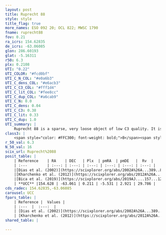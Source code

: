 ```yaml
---
layout: post
title: Ruprecht 88
style: style
title_flag: true
more_names: ESO 092 20; OCL 822; MWSC 1790
fname: ruprecht88
fov: 0.21
ra_icrs: 154.62835
de_icrs: -63.06085
glon: 286.60193
glat: -5.16311
r50: 6.3
plx: 0.2108
UTI: "0.22"
UTI_COLOR: "#fcd0bf"
UTI_C_N_COL: "#e0a6b3"
UTI_C_dens_COL: "#e6acb3"
UTI_C_C3_COL: "#fff1d4"
UTI_C_lit_COL: "#fee8cc"
UTI_C_dup_COL: "#a6cab9"
UTI_C_N: 0.0
UTI_C_dens: 0.04
UTI_C_C3: 0.38
UTI_C_lit: 0.33
UTI_C_dup: 1.0
UTI_summary: |
    Ruprecht 88 is a sparse, very loose object of low C3 quality. It is poorly studied in the literature, with no articles listed in the last 6 years.<br><br><span style="color: #99180f; font-weight: bold;">Warning: </span>contains less than 25 stars with <i>P>0.5</i> estimated.
class3: |
    <span style="color: #FFC300; font-weight: bold;">B</span><span style="color: red; font-weight: bold;">C</span>
r_50_val: 6.3
N_50_val: 16
scix_url: Ruprecht%2088
posit_table: |
    | Reference    | RA    | DEC   | Plx  | pmRA  | pmDE   |  Rv  |
    | :---         | :---: | :---: | :---: | :---: | :---: | :---: |
    |[Dias et al. (2002)](https://scixplorer.org/abs/2002A%26A...389..871D) | 154.729 | -63.133 | -- | -5.74 | 2.06 | -- |
    |[Kharchenko et al. (2012)](https://scixplorer.org/abs/2012A%26A...543A.156K) | 154.7 | -63.137 | -- | -8.25 | -0.1 | -- |
    |[Bica et al. (2019)](https://scixplorer.org/abs/2019AJ....157...12B) | 154.735 | -63.128 | -- | -- | -- | -- |
    | **UCC** |154.628 | -63.061 | 0.211 | -5.531 | 2.921 | 29.786 | 
cds_radec: 154.62835,-63.06085
carousel: UCC
fpars_table: |
    | Reference |  Values |
    | :---  |  :---:  |
    | [Dias et al. (2002)](https://scixplorer.org/abs/2002A%26A...389..871D) | `E(B-V)=0.416, Dist=1876.0, Age=8.98` |
    | [Kharchenko et al. (2012)](https://scixplorer.org/abs/2012A%26A...543A.156K) | `e_bv=0.416, distance=1876, log_age=8.98` |
shared_table: |
    
---
```

